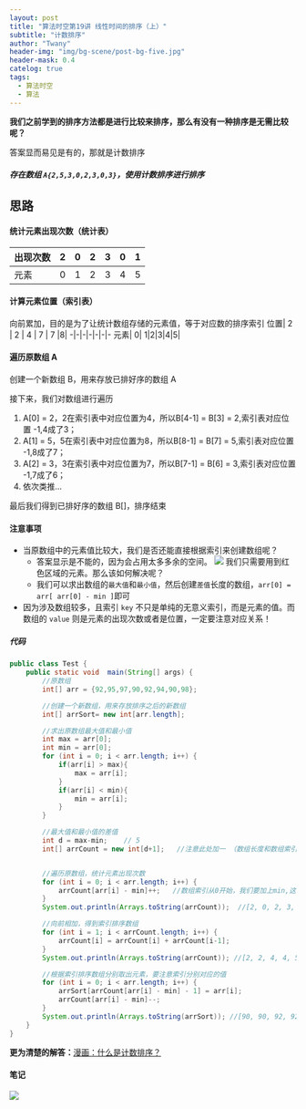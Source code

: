 ```yaml
---
layout: post
title: "算法时空第19讲 线性时间的排序（上）"
subtitle: "计数排序"
author: "Twany"
header-img: "img/bg-scene/post-bg-five.jpg"
header-mask: 0.4
catelog: true
tags:
  - 算法时空
  - 算法
---
```


**我们之前学到的排序方法都是进行比较来排序，那么有没有一种排序是无需比较呢？**

答案显而易见是有的，那就是计数排序

##### 存在数组 `A{2,5,3,0,2,3,0,3}`，使用计数排序进行排序

## 思路
#### 统计元素出现次数（统计表）
 出现次数| 2 | 0 | 2 | 3 | 0 |1|
 -|-|-|-|-|-|-
  元素| 0| 1|2|3|4|5|

#### 计算元素位置（索引表）
向前累加，目的是为了让统计数组存储的元素值，等于对应数的排序索引
 位置| 2 | 2 | 4 | 7 | 7 |8|
 -|-|-|-|-|-|-
  元素| 0| 1|2|3|4|5|

#### 遍历原数组 A
创建一个新数组 B，用来存放已排好序的数组 A

接下来，我们对数组进行遍历
1. A[0] = 2，2在索引表中对应位置为4，所以B[4-1] = B[3] = 2,索引表对应位置 -1,4成了3；
2. A[1] = 5，5在索引表中对应位置为8，所以B[8-1] = B[7] = 5,索引表对应位置 -1,8成了7；
3. A[2] = 3，3在索引表中对应位置为7，所以B[7-1] = B[6] = 3,索引表对应位置 -1,7成了6；
4. 依次类推...

最后我们得到已排好序的数组 B[]，排序结束

#### 注意事项
- 当原数组中的元素值比较大，我们是否还能直接根据索引来创建数组呢？
  - 答案显示是不能的，因为会占用太多多余的空间。
    ![](https://i.loli.net/2019/07/30/5d4059d94cf1380714.png)
    我们只需要用到红色区域的元素。那么该如何解决呢？
  - 我们可以求出数组的`最大值`和`最小值`，然后创建`差值`长度的数组，`arr[0] = arr[ arr[0] - min ]`即可
- 因为涉及数组较多，且索引 `key` 不只是单纯的无意义索引，而是元素的值。而数组的 `value` 则是元素的出现次数或者是位置，一定要注意对应关系！

##### 代码
```java
public class Test {
    public static void  main(String[] args) {
        //原数组
        int[] arr = {92,95,97,90,92,94,90,98};

        //创建一个新数组，用来存放排序之后的新数组
        int[] arrSort= new int[arr.length];

        //求出原数组最大值和最小值
        int max = arr[0];
        int min = arr[0];
        for (int i = 0; i < arr.length; i++) {
            if(arr[i] > max){
                max = arr[i];
            }
            if(arr[i] < min){
                min = arr[i];
            }
        }

        //最大值和最小值的差值
        int d = max-min;    // 5
        int[] arrCount = new int[d+1];   //注意此处加一 （数组长度和数组索引差一，因为索引从 0 开始）


        //遍历原数组，统计元素出现次数
        for (int i = 0; i < arr.length; i++) {
            arrCount[arr[i] - min]++;   //数组索引从0开始，我们要加上min,这样的话数组 的所有 恰好是从 min ~  max
        }
        System.out.println(Arrays.toString(arrCount));  //[2, 0, 2, 3, 0, 1]

        //向前相加，得到索引排序数组
        for (int i = 1; i < arrCount.length; i++) {
            arrCount[i] = arrCount[i] + arrCount[i-1];
        }
        System.out.println(Arrays.toString(arrCount)); //[2, 2, 4, 4, 5, 6, 6, 7, 8]

        //根据索引排序数组分别取出元素，要注意索引分别对应的值
        for (int i = 0; i < arr.length; i++) {
            arrSort[arrCount[arr[i] - min] - 1] = arr[i];
            arrCount[arr[i] - min]--;
        }
        System.out.println(Arrays.toString(arrSort)); //[90, 90, 92, 92, 94, 95, 97, 98]
    }
}
```

**更为清楚的解答：**[漫画：什么是计数排序？](https://mp.weixin.qq.com/s/WGqndkwLlzyVOHOdGK7X4Q)

#### 笔记
![](https://i.loli.net/2019/07/31/5d406b99871aa48602.jpg)
